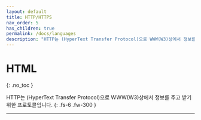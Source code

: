 ```yaml
---
layout: default
title: HTTP/HTTPS
nav_order: 5
has_children: true
permalink: /docs/languages
description: "HTTP는 (HyperText Transfer Protocol)으로 WWW(W3)상에서 정보를 주고 받기 위한 프로토콜입니다."
---
```


# HTML
{: .no_toc }


HTTP는 (HyperText Transfer Protocol)으로 WWW(W3)상에서 정보를 주고 받기 위한 프로토콜입니다.
{: .fs-6 .fw-300 }

---

